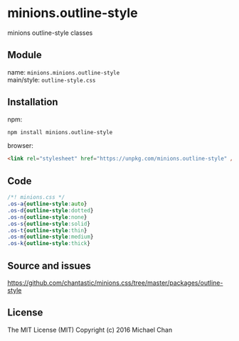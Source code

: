 # minions.outline-style
minions outline-style classes

## Module
name: `minions.minions.outline-style`  
main/style: `outline-style.css`  

## Installation
npm:
```bash
npm install minions.outline-style
```

browser:
```html
<link rel="stylesheet" href="https://unpkg.com/minions.outline-style" />
```

## Code
```css
/*! minions.css */
.os-a{outline-style:auto}
.os-d{outline-style:dotted}
.os-n{outline-style:none}
.os-s{outline-style:solid}
.os-t{outline-style:thin}
.os-m{outline-style:medium}
.os-k{outline-style:thick}

```

## Source and issues

https://github.com/chantastic/minions.css/tree/master/packages/outline-style

## License

The MIT License (MIT)
Copyright (c) 2016 Michael Chan